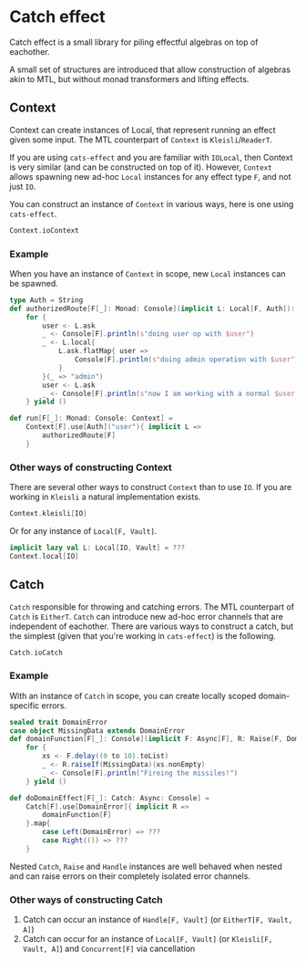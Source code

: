 # Catch effect
Catch effect is a small library for piling effectful algebras on top of eachother.

A small set of structures are introduced that allow construction of algebras akin to MTL, but without monad transformers and lifting effects.

## Context
Context can create instances of Local, that represent running an effect given some input.
The MTL counterpart of `Context` is `Kleisli`/`ReaderT`.

If you are using `cats-effect` and you are familiar with `IOLocal`, then Context is very similar (and can be constructed on top of it).
However, `Context` allows spawning new ad-hoc `Local` instances for any effect type `F`, and not just `IO`.

You can construct an instance of `Context` in various ways, here is one using `cats-effect`.
```scala
Context.ioContext
```

### Example
When you have an instance of `Context` in scope, new `Local` instances can be spawned.
```scala
type Auth = String
def authorizedRoute[F[_]: Monad: Console](implicit L: Local[F, Auth]): F[Unit] = 
    for {
        user <- L.ask
        _ <- Console[F].println(s"doing user op with $user")
        _ <- L.local{
            L.ask.flatMap{ user =>
                Console[F].println(s"doing admin operation with $user")
            }
        }(_ => "admin")
        user <- L.ask
        _ <- Console[F].println(s"now I am working with a normal $user again")
    } yield ()

def run[F[_]: Monad: Console: Context] = 
    Context[F].use[Auth]("user"){ implicit L =>
        authorizedRoute[F]
    }
```

### Other ways of constructing Context
There are several other ways to construct `Context` than to use `IO`.
If you are working in `Kleisli` a natural implementation exists.
```scala
Context.kleisli[IO]
```
Or for any instance of `Local[F, Vault]`.
```scala
implicit lazy val L: Local[IO, Vault] = ???
Context.local[IO]
```

## Catch
`Catch` responsible for throwing and catching errors.
The MTL counterpart of `Catch` is `EitherT`.
`Catch` can introduce new ad-hoc error channels that are independent of eachother.
There are various ways to construct a catch, but the simplest (given that you're working in `cats-effect`) is the following.
```scala
Catch.ioCatch
```

### Example
With an instance of `Catch` in scope, you can create locally scoped domain-specific errors.
```scala
sealed trait DomainError
case object MissingData extends DomainError
def domainFunction[F[_]: Console](implicit F: Async[F], R: Raise[F, DomainError]) = 
    for {
        xs <- F.delay((0 to 10).toList)
        _ <- R.raiseIf(MissingData)(xs.nonEmpty)
        _ <- Console[F].println("Fireing the missiles!")
    } yield ()

def doDomainEffect[F[_]: Catch: Async: Console] = 
    Catch[F].use[DomainError]{ implicit R =>
        domainFunction[F]
    }.map{
        case Left(DomainError) => ???
        case Right(()) => ???
    }
```

Nested `Catch`, `Raise` and `Handle` instances are well behaved when nested and can raise errors on their completely isolated error channels.

### Other ways of constructing Catch
1. Catch can occur an instance of `Handle[F, Vault]` (or `EitherT[F, Vault, A]`)
2. Catch can occur for an instance of `Local[F, Vault]` (or `Kleisli[F, Vault, A]`) and `Concurrent[F]` via cancellation

